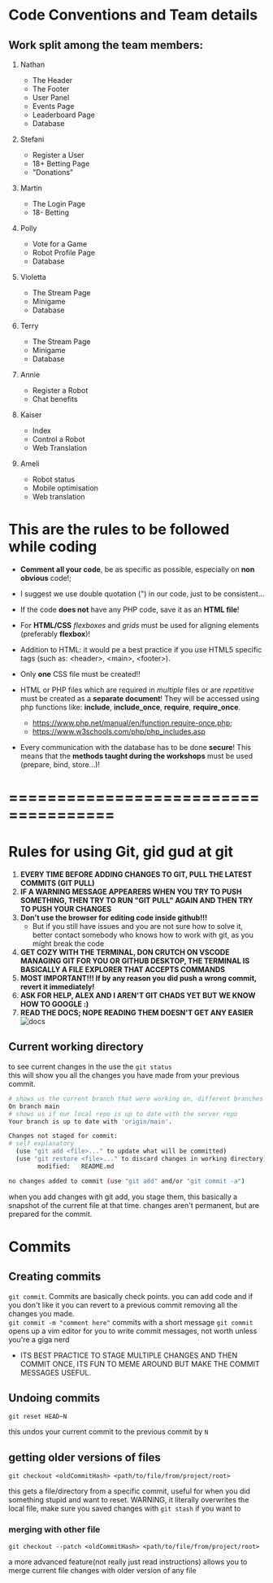 # Code Conventions and Team details

## Work split among the team members:

1. Nathan
    - The Header
    - The Footer
    - User Panel
    - Events Page
    - Leaderboard Page
    - Database

2. Stefani
    - Register a User
    - 18+ Betting Page
    - "Donations"
3. Martin
    - The Login Page
    - 18- Betting
4. Polly
    - Vote for a Game
    - Robot Profile Page
    - Database
5. Violetta
    - The Stream Page
    - Minigame
    - Database
6. Terry
    - The Stream Page
    - Minigame
    - Database
7. Annie
    - Register a Robot
    - Chat benefits
8. Kaiser
    - Index
    - Control a Robot
    - Web Translation
9. Ameli
    - Robot status
    - Mobile optimisation
    - Web translation

# This are the rules to be followed while coding

- **Comment all your code**, be as specific as possible, especially on **non obvious** code!;
- I suggest we use double quotation (") in our code, just to be consistent...
- If the code **does not** have any PHP code, save it as an **HTML file**!
- For **HTML/CSS** _flexboxes_ and _grids_ must be used for aligning elements (preferably **flexbox**)!
- Addition to HTML: it would pe a best practice if you use HTML5 specific tags (such as: &lt;header&gt;, &lt;main&gt;,
  &lt;footer&gt;).
- Only **one** CSS file must be created!!
- HTML or PHP files which are required in _multiple_ files or are _repetitive_ must be created as a **separate
  document**!
  They will be accessed using php functions like: **include**, **include_once**, **require**, **require_once**.

    - <https://www.php.net/manual/en/function.require-once.php>;
    - <https://www.w3schools.com/php/php_includes.asp>

- Every communication with the database has to be done **secure**! This means that the **methods taught during the
  workshops** must be used (prepare, bind, store...)!

# =====================================

# Rules for using Git, gid gud at git

1. **EVERY TIME BEFORE ADDING CHANGES TO GIT, PULL THE LATEST COMMITS (GIT PULL)**
2. **IF A WARNING MESSAGE APPEARERS WHEN YOU TRY TO PUSH SOMETHING, THEN TRY TO RUN "GIT PULL" AGAIN AND THEN TRY TO
   PUSH YOUR CHANGES**
3. **Don't use the browser for editing code inside github!!!**
    - But if you still have issues and you are not sure how to solve it, better contact somebody who knows how to work
      with git, as you might break the code
4. **GET COZY WITH THE TERMINAL, DON CRUTCH ON VSCODE MANAGING GIT FOR YOU OR GITHUB DESKTOP, THE TERMINAL IS BASICALLY
   A FILE EXPLORER THAT ACCEPTS COMMANDS**
5. **MOST IMPORTANT!!! If by any reason you did push a wrong commit, revert it immediately!**
6. **ASK FOR HELP, ALEX AND I AREN'T GIT CHADS YET BUT WE KNOW HOW TO GOOGLE :)**
7. **READ THE DOCS; NOPE READING THEM DOESN'T GET ANY EASIER**
   ![docs](docs/assets/docs.png)

## Current working directory

to see current changes in the use the `git status`
<br>
this will show you all the changes you have made from your previous commit.

```bash
# shows us the current branch that were working on, different branches are different versions of the same software
On branch main
# shows us if our local repo is up to date with the server repo
Your branch is up to date with 'origin/main'.

Changes not staged for commit:
# self explanatory
  (use "git add <file>..." to update what will be committed)
  (use "git restore <file>..." to discard changes in working directory)
        modified:   README.md

no changes added to commit (use "git add" and/or "git commit -a")
```

when you add changes with git add, you stage them, this basically a snapshot of the current file at that time. changes
aren't permanent, but are prepared for the commit.

# Commits

## Creating commits

`git commit`. Commits are basically check points. you can add code and if you don't like it you can revert to a previous
commit removing all the changes you made.
<br>
`git commit -m "comment here"` commits with a short message
`git commit` opens up a vim editor for you to write commit messages, not worth unless you're a giga nerd

- ITS BEST PRACTICE TO STAGE MULTIPLE CHANGES AND THEN COMMIT ONCE, ITS FUN TO MEME AROUND BUT MAKE THE COMMIT MESSAGES
  USEFUL.

## Undoing commits

```
git reset HEAD~N
```

this undos your current commit to the previous commit by `N`

## getting older versions of files

```
git checkout <oldCommitHash> <path/to/file/from/project/root>
```

this gets a file/directory from a specific commit, useful for when you did something stupid and want to reset. WARNING,
it literally overwrites the local file, make sure you saved changes with `git stash` if you want to

### merging with other file

```
git checkout --patch <oldCommitHash> <path/to/file/from/project/root>
```

a more advanced feature(not really just read instructions) allows you to merge current file changes with older version
of any file


